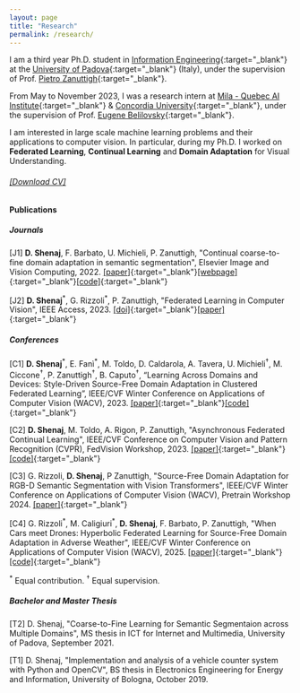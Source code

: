 ```yaml
---
layout: page
title: "Research"
permalink: /research/
---
```


I am a third year Ph.D. student in [Information Engineering](https://phd.dei.unipd.it){:target="_blank"} at the [University of Padova](https://www.unipd.it){:target="_blank"} (Italy), under the supervision of Prof. [Pietro Zanuttigh](https://medialab.dei.unipd.it/members/pietro-zanuttigh/){:target="_blank"}.

From May to November 2023, I was a research intern at [Mila - Quebec AI Institute](https://mila.quebec/en/){:target="_blank"} & [Concordia University](https://www.concordia.ca/ginacody/computer-science-software-eng.html){:target="_blank"}, under the supervision of Prof. [Eugene Belilovsky](http://eugenium.github.io/){:target="_blank"}.

I am interested in large scale machine learning problems and their applications to computer vision.
In particular, during my Ph.D. I worked on **Federated Learning**, **Continual Learning** and **Domain Adaptation** for Visual Understanding.


<h6><a href="https://github.com/donaldssh/cv/raw/master/cv.pdf" id="download_cv" download>[Download CV]</a></h6>


#### Publications

##### Journals
[J1]   **D. Shenaj**, F. Barbato, U. Michieli, P. Zanuttigh, "Continual coarse-to-fine domain adaptation in semantic segmentation", Elsevier Image and Vision Computing, 2022. [[paper]](https://doi.org/10.1016/j.imavis.2022.104426){:target="_blank"}[[webpage]](https://lttm.dei.unipd.it/paper_data/CCDA/){:target="_blank"}[[code]](https://github.com/LTTM/CCDA){:target="_blank"}

[J2]   **D. Shenaj**<sup>\*</sup>, G. Rizzoli<sup>\*</sup>, P. Zanuttigh, "Federated Learning in Computer Vision", IEEE Access, 2023. [[doi]](https://doi.org/10.1109/ACCESS.2023.3310400){:target="_blank"}[[paper]](https://ieeexplore.ieee.org/document/10234425){:target="_blank"}


#####  Conferences 

[C1] **D. Shenaj**<sup>\*</sup>, E. Fanì<sup>\*</sup>, M. Toldo, D. Caldarola, A. Tavera, U. Michieli<sup>&#8224;</sup>, M. Ciccone<sup>&#8224;</sup>, P. Zanuttigh<sup>&#8224;</sup>, B. Caputo<sup>&#8224;</sup>, “Learning Across Domains and Devices: Style-Driven Source-Free Domain Adaptation in Clustered Federated Learning”, IEEE/CVF Winter Conference on Applications of Computer Vision (WACV), 2023. [[paper]](https://arxiv.org/abs/2210.02326){:target="_blank"}[[code]](https://github.com/Erosinho13/LADD){:target="_blank"}

[C2] **D. Shenaj**, M. Toldo, A. Rigon, P. Zanuttigh, "Asynchronous Federated Continual Learning", IEEE/CVF Conference on Computer Vision and Pattern Recognition (CVPR), FedVision Workshop, 2023. [[paper]](https://arxiv.org/abs/2304.03626){:target="_blank"}[[code]](https://github.com/LTTM/FedSpace){:target="_blank"}

[C3] G. Rizzoli, **D. Shenaj**, P Zanuttigh, "Source-Free Domain Adaptation for RGB-D Semantic Segmentation with Vision Transformers", IEEE/CVF Winter Conference on Applications of Computer Vision (WACV), Pretrain Workshop 2024. [[paper]](https://arxiv.org/abs/2305.14269){:target="_blank"}

[C4] G. Rizzoli<sup>\*</sup>, M. Caligiuri<sup>\*</sup>, **D. Shenaj**, F. Barbato, P. Zanuttigh, "When Cars meet Drones: Hyperbolic Federated Learning for Source-Free Domain Adaptation in Adverse Weather", IEEE/CVF Winter Conference on Applications of Computer Vision (WACV), 2025. [[paper]](https://arxiv.org/abs/2403.13762){:target="_blank"}[[code]](https://github.com/LTTM/HyperFLAW){:target="_blank"}


<sup>\*</sup> Equal contribution. <sup>&#8224;</sup> Equal supervision.
##### Bachelor and Master Thesis  

[T2] D. Shenaj, "Coarse-to-Fine Learning for Semantic Segmentaion across Multiple Domains", MS thesis in ICT for Internet and Multimedia, University of Padova, September 2021.


[T1] D. Shenaj, "Implementation and analysis of a vehicle counter system with Python and OpenCV", BS thesis in Electronics Engineering for Energy and Information, University of Bologna, October 2019.
